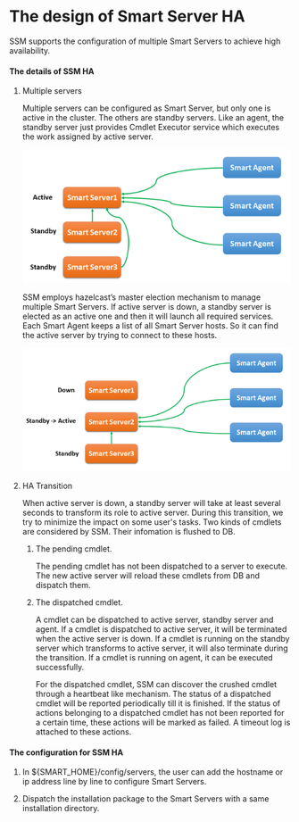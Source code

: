 # The design of Smart Server HA

SSM supports the configuration of multiple Smart Servers to achieve high availability.

#### The details of SSM HA

1. Multiple servers

   Multiple servers can be configured as Smart Server, but only one is active in the cluster.
   The others are standby servers. Like an agent, the standby server just provides Cmdlet Executor service which executes the work assigned by active server.

   ![](https://github.com/Intel-Bigdata/SSM/blob/trunk/docs/image/HA-active.png)

   SSM employs hazelcast’s master election mechanism to manage multiple Smart Servers. If active server is down, a standby server is elected as an active one and then it will launch all required services.
   Each Smart Agent keeps a list of all Smart Server hosts. So it can find the active server by trying to connect to these hosts.

   ![](https://github.com/Intel-Bigdata/SSM/blob/trunk/docs/image/HA-transition.png)

2. HA Transition

   When active server is down, a standby server will take at least several seconds to transform its role to active server.
   During this transition, we try to minimize the impact on some user's tasks. Two kinds of cmdlets are considered by SSM.
   Their infomation is flushed to DB.

   1. The pending cmdlet.

      The pending cmdlet has not been dispatched to a server to execute. The new active server will reload these cmdlets from DB
      and dispatch them.

   2. The dispatched cmdlet.

      A cmdlet can be dispatched to active server, standby server and agent.
      If a cmdlet is dispatched to active server, it will be terminated when the active server is down.
      If a cmdlet is running on the standby server which transforms to active server, it will also terminate during the transition.
      If a cmdlet is running on agent, it can be executed successfully.

      For the dispatched cmdlet, SSM can discover the crushed cmdlet through a heartbeat like mechanism.
      The status of a dispatched cmdlet will be reported periodically till it is finished.
      If the status of actions belonging to a dispatched cmdlet has not been reported for a certain time,
      these actions will be marked as failed. A timeout log is attached to these actions.

#### The configuration for SSM HA

1. In ${SMART_HOME}/config/servers, the user can add the hostname or ip address line by line to configure Smart Servers.

2. Dispatch the installation package to the Smart Servers with a same installation directory.
